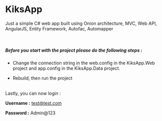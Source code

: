 # KiksApp
Just a simple C# web app built using Onion architecture, MVC, Web API, AngularJS, Entity Framework, Autofac, Automapper

<br/>

##### Before you start with the project please do the following steps :

- Change the connection string in the web.config in the KiksApp.Web project and app.config in the KiksApp.Data project.

- Rebuild, then run the project

<br/>
Lastly, you can now login : 

**Username :** test@test.com

**Password :** Admin@123
